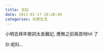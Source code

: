```yaml
---
title: 日記
date: 2011-01-17 19:28:49
categories: 日常生活
---
```


小明去拜年歌詞太長難記, 應無之前兩首咁hit 了

SI 呢科...  
    